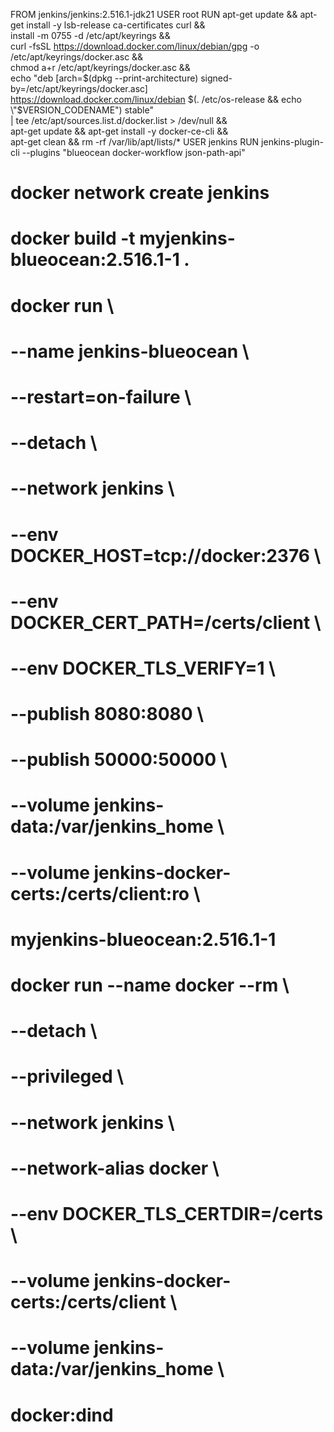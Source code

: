 FROM jenkins/jenkins:2.516.1-jdk21
USER root
RUN apt-get update && apt-get install -y lsb-release ca-certificates curl && \
    install -m 0755 -d /etc/apt/keyrings && \
    curl -fsSL https://download.docker.com/linux/debian/gpg -o /etc/apt/keyrings/docker.asc && \
    chmod a+r /etc/apt/keyrings/docker.asc && \
    echo "deb [arch=$(dpkg --print-architecture) signed-by=/etc/apt/keyrings/docker.asc] \
    https://download.docker.com/linux/debian $(. /etc/os-release && echo \"$VERSION_CODENAME\") stable" \
    | tee /etc/apt/sources.list.d/docker.list > /dev/null && \
    apt-get update && apt-get install -y docker-ce-cli && \
    apt-get clean && rm -rf /var/lib/apt/lists/*
USER jenkins
RUN jenkins-plugin-cli --plugins "blueocean docker-workflow json-path-api"

# docker network create jenkins

# docker build -t myjenkins-blueocean:2.516.1-1 .

#  docker run \
#   --name jenkins-blueocean \
#   --restart=on-failure \
#   --detach \
#   --network jenkins \
#   --env DOCKER_HOST=tcp://docker:2376 \
#   --env DOCKER_CERT_PATH=/certs/client \
#   --env DOCKER_TLS_VERIFY=1 \
#   --publish 8080:8080 \
#   --publish 50000:50000 \
#   --volume jenkins-data:/var/jenkins_home \
#   --volume jenkins-docker-certs:/certs/client:ro \
#   myjenkins-blueocean:2.516.1-1
  
#   docker run --name docker --rm \
#   --detach \
#   --privileged \
#   --network jenkins \
#   --network-alias docker \
#   --env DOCKER_TLS_CERTDIR=/certs \
#   --volume jenkins-docker-certs:/certs/client \
#   --volume jenkins-data:/var/jenkins_home \
#   docker:dind